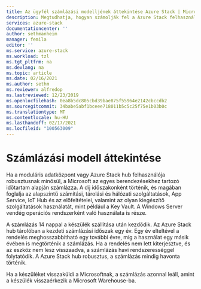 ```yaml
---
title: Az ügyfél számlázási modelljének áttekintése Azure Stack | Microsoft Docs
description: Megtudhatja, hogyan számolják fel a Azure Stack felhasználóit az erőforrás-használatért.
services: azure-stack
documentationcenter: ''
author: sethmanheim
manager: femila
editor: ''
ms.service: azure-stack
ms.workload: tzl
ms.tgt_pltfrm: na
ms.devlang: na
ms.topic: article
ms.date: 02/16/2021
ms.author: sethm
ms.reviewer: alfredop
ms.lastreviewed: 12/23/2019
ms.openlocfilehash: 0ea8b5dc805cbd39bae875f55964e2142cbccdb2
ms.sourcegitcommit: 34babe5abf1bceee718011b5c5c25f75e1b03b0c
ms.translationtype: MT
ms.contentlocale: hu-HU
ms.lasthandoff: 02/17/2021
ms.locfileid: "100563009"
---
```

# <a name="billing-model-overview"></a>Számlázási modell áttekintése

Ha a moduláris adatközpont vagy Azure Stack hub felhasználója robusztusnak minősül, a Microsoft az egyes berendezésekhez tartozó időtartam alapján számlázza. A díj időszakonként történik, és magában foglalja az alapszintű számítási, tárolási és hálózati szolgáltatások, App Service, IoT Hub és az előfeltételei, valamint az olyan kiegészítő szolgáltatások használatát, mint például a Key Vault. A Windows Server vendég operációs rendszerként való használata is része.

A számlázás 14 nappal a készülék szállítása után kezdődik. Az Azure Stack hub tárolóban a kezdeti számlázási időszak egy év. Egy év elteltével a rendelés meghosszabbítható egy további évre, míg a használat egy másik évében is megtörténik a számlázás. Ha a rendelés nem lett kiterjesztve, és az eszköz nem lesz visszaadva, a számlázás havi rendszerességgel folytatódik. A Azure Stack hub robusztus, a számlázás mindig havonta történik.

Ha a készüléket visszaküldi a Microsoftnak, a számlázás azonnal leáll, amint a készülék visszaérkezik a Microsoft Warehouse-ba.

